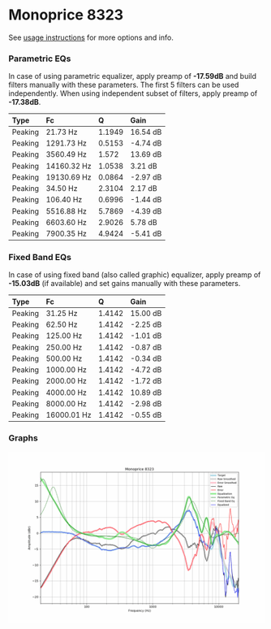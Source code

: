 # Monoprice 8323
See [usage instructions](https://github.com/jaakkopasanen/AutoEq#usage) for more options and info.

### Parametric EQs
In case of using parametric equalizer, apply preamp of **-17.59dB** and build filters manually
with these parameters. The first 5 filters can be used independently.
When using independent subset of filters, apply preamp of **-17.38dB**.

| Type    | Fc          |      Q | Gain     |
|:--------|:------------|:-------|:---------|
| Peaking | 21.73 Hz    | 1.1949 | 16.54 dB |
| Peaking | 1291.73 Hz  | 0.5153 | -4.74 dB |
| Peaking | 3560.49 Hz  | 1.572  | 13.69 dB |
| Peaking | 14160.32 Hz | 1.0538 | 3.21 dB  |
| Peaking | 19130.69 Hz | 0.0864 | -2.97 dB |
| Peaking | 34.50 Hz    | 2.3104 | 2.17 dB  |
| Peaking | 106.40 Hz   | 0.6996 | -1.44 dB |
| Peaking | 5516.88 Hz  | 5.7869 | -4.39 dB |
| Peaking | 6603.60 Hz  | 2.9026 | 5.78 dB  |
| Peaking | 7900.35 Hz  | 4.9424 | -5.41 dB |

### Fixed Band EQs
In case of using fixed band (also called graphic) equalizer, apply preamp of **-15.03dB**
(if available) and set gains manually with these parameters.

| Type    | Fc          |      Q | Gain     |
|:--------|:------------|:-------|:---------|
| Peaking | 31.25 Hz    | 1.4142 | 15.00 dB |
| Peaking | 62.50 Hz    | 1.4142 | -2.25 dB |
| Peaking | 125.00 Hz   | 1.4142 | -1.01 dB |
| Peaking | 250.00 Hz   | 1.4142 | -0.87 dB |
| Peaking | 500.00 Hz   | 1.4142 | -0.34 dB |
| Peaking | 1000.00 Hz  | 1.4142 | -4.72 dB |
| Peaking | 2000.00 Hz  | 1.4142 | -1.72 dB |
| Peaking | 4000.00 Hz  | 1.4142 | 10.89 dB |
| Peaking | 8000.00 Hz  | 1.4142 | -2.98 dB |
| Peaking | 16000.01 Hz | 1.4142 | -0.55 dB |

### Graphs
![](./Monoprice%208323.png)